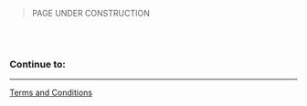 
>PAGE UNDER CONSTRUCTION

<br/>

<!---






--->

</br>

### Continue to:
---
[Terms and Conditions](Terms-and-Conditions)